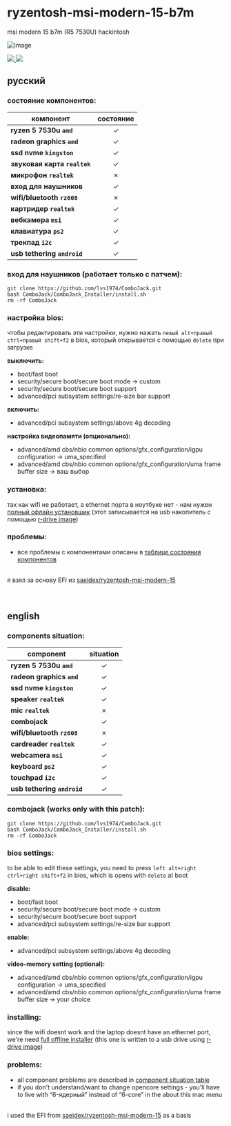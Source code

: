 # ryzentosh-msi-modern-15-b7m
msi modern 15 b7m (R5 7530U) hackintosh

![image](https://github.com/user-attachments/assets/2839fc84-cae9-4b0c-9d2b-140e277a2bb7)

<a href="https://www.apple.com/macos">
  <img src="https://img.shields.io/badge/Sonoma-14.0-informational.svg">
</a>
<a href="https://github.com/acidanthera/OpenCorePkg">
  <img src="https://img.shields.io/badge/OpenCore-0.9.5-informational.svg">
</a>

## русский

### состояние компонентов:
| **компонент** | **состояние** |
| --------------- | :-----------------: |
| **ryzen 5 7530u `amd`**      | ✓  |
| **radeon graphics `amd`**    | ✓  |
| **ssd nvme `kingston`**      | ✓  |
| **звуковая карта `realtek`** | ✓  |
| **микрофон `realtek`**       | ✗  |
| **вход для наушников**       | ✓  |
| **wifi/bluetooth `rz608`**   | ✗  |
| **картридер `realtek`**      | ✓  |
| **вебкамера `msi`**          | ✓  |
| **клавиатура `ps2`**         | ✓  |
| **трекпад `i2c`**            | ✓  |
| **usb tethering `android`**  | ✓  |

### вход для наушников (работает только с патчем):
```
git clone https://github.com/lvs1974/ComboJack.git
bash ComboJack/ComboJack_Installer/install.sh
rm -rf ComboJack
```

### настройка bios:
чтобы редактировать эти настройки, нужно нажать `левый alt+правый ctrl+правый shift+f2` в bios, который открывается с помощью `delete` при загрузке

**выключить:**

- boot/fast boot
- security/secure boot/secure boot mode -> custom
- security/secure boot/secure boot support
- advanced/pci subsystem settings/re-size bar support

**включить:**

- advanced/pci subsystem settings/above 4g decoding

**настройка видеопамяти (опционально):**

- advanced/amd cbs/nbio common options/gfx_configuration/igpu configuration -> uma_specified
- advanced/amd cbs/nbio common options/gfx_configuration/uma frame buffer size -> ваш выбор

### установка:
так как wifi не работает, а ethernet порта в ноутбуке нет - нам нужен <a href="https://drive.google.com/file/d/1bkfjiVjOvsQkADeyKQms7r9SnuctIsxf/view?usp">полный офлайн установщик</a>  (этот записывается на usb накопитель с помощью <a href="https://www.drive-image.com/downloads/RDriveImage7.exe">r-drive image</a>)

### проблемы:
- все проблемы с компонентами описаны в [таблице состояния компонентов](#состояние-компонентов)

<br>
я взял за основу EFI из <a href="https://github.com/saeidex/ryzentosh-msi-modern-15">saeidex/ryzentosh-msi-modern-15</a>

<br>
<br>
<br>

## english

### components situation:
| **component** | **situation** |
| --------------- | :-----------------: |
| **ryzen 5 7530u `amd`**     | ✓  |
| **radeon graphics `amd`**   | ✓  |
| **ssd nvme `kingston`**     | ✓  |
| **speaker `realtek`**       | ✓  |
| **mic `realtek`**           | ✗  |
| **combojack**               | ✓  |
| **wifi/bluetooth `rz608`**  | ✗  |
| **cardreader `realtek`**    | ✓  |
| **webcamera `msi`**         | ✓  |
| **keyboard `ps2`**          | ✓  |
| **touchpad `i2c`**          | ✓  |
| **usb tethering `android`** | ✓  |

### combojack (works only with this patch):
```
git clone https://github.com/lvs1974/ComboJack.git
bash ComboJack/ComboJack_Installer/install.sh
rm -rf ComboJack
```

### bios settings:
to be able to edit these settings, you need to press `left alt+right ctrl+right shift+f2` in bios, which is opens with `delete` at boot

**disable:**

- boot/fast boot
- security/secure boot/secure boot mode -> custom
- security/secure boot/secure boot support
- advanced/pci subsystem settings/re-size bar support

**enable:**

- advanced/pci subsystem settings/above 4g decoding

**video-memory setting (optional):**

- advanced/amd cbs/nbio common options/gfx_configuration/igpu configuration -> uma_specified
- advanced/amd cbs/nbio common options/gfx_configuration/uma frame buffer size -> your choice

### installing:
since the wifi doesnt work and the laptop doesnt have an ethernet port, we're need <a href="https://drive.google.com/file/d/1bkfjiVjOvsQkADeyKQms7r9SnuctIsxf/view?usp">full offline installer</a>  (this one is written to a usb drive using <a href="https://www.drive-image.com/downloads/RDriveImage7.exe">r-drive image</a>)

### problems:
- all component problems are described in [component situation table](#components-situation)
- if you don't understand/want to change opencore settings - you'll have to live with “6-ядерный” instead of “6-core” in the about this mac menu
  
<br>
i used the EFI from <a href="https://github.com/saeidex/ryzentosh-msi-modern-15">saeidex/ryzentosh-msi-modern-15</a> as a basis
